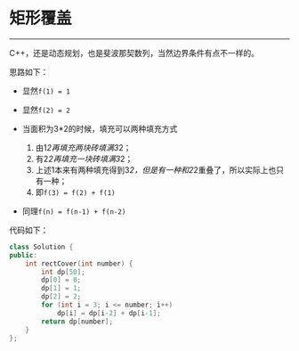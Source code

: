 # 矩形覆盖

---

C++，还是动态规划，也是斐波那契数列，当然边界条件有点不一样的。

思路如下：

- 显然`f(1) = 1`
- 显然`f(2) = 2`
- 当面积为3*2的时候，填充可以两种填充方式

    1. 由1*2再填充两块砖填满3*2；
    2. 有2*2再填充一块砖填满3*2；
    3. 上述1本来有两种填充得到3*2，但是有一种和2*2重叠了，所以实际上也只有一种；
    4. 即`f(3) = f(2) + f(1)`
- 同理`f(n) = f(n-1) + f(n-2)`

代码如下：

```cpp
class Solution {
public:
    int rectCover(int number) {
        int dp[50];
        dp[0] = 0;
        dp[1] = 1;
        dp[2] = 2;
        for (int i = 3; i <= number; i++)
            dp[i] = dp[i-2] + dp[i-1];
        return dp[number];
    }
};
```

